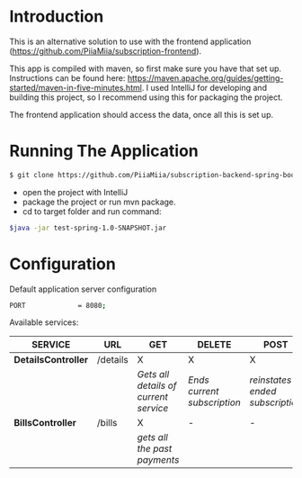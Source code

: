 # Introduction

This is an alternative solution to use with the frontend application (https://github.com/PiiaMiia/subscription-frontend).

This app is compiled with maven, so first make sure you have that set up.
Instructions can be found here: https://maven.apache.org/guides/getting-started/maven-in-five-minutes.html.
I used IntelliJ for developing and building this project, so I recommend using this for packaging the project.

The frontend application should access the data, once all this is set up.

# Running The Application

```bash
$ git clone https://github.com/PiiaMiia/subscription-backend-spring-boot.git
```
* open the project with IntelliJ
* package the project or run mvn package.
* cd to target folder and run command:

```bash
$java -jar test-spring-1.0-SNAPSHOT.jar
```

# Configuration

Default application server configuration

```bash
PORT             = 8080;
```

Available services:

SERVICE | URL | GET | DELETE | POST
--- | --- | --- | --- | ---
**DetailsController** | /details | X | X | X
|  |   | *Gets all details of current service* | *Ends current subscription* | *reinstates ended subscription*
**BillsController** | /bills | X | - | -
|  |   | *gets all the past payments* |  |  
